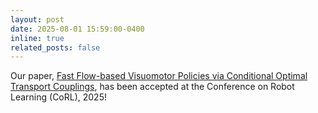 ```yaml
---
layout: post
date: 2025-08-01 15:59:00-0400
inline: true
related_posts: false
---
```


Our paper, <a href="https://ansocho.github.io/cot-policy/" target="_blank">Fast Flow-based Visuomotor Policies via Conditional Optimal Transport Couplings</a>, has been accepted at the Conference on Robot Learning (CoRL), 2025!
